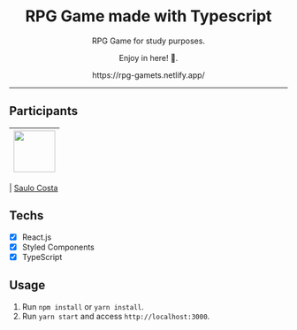 <h1 align="center">
RPG Game made with Typescript
</h1>

<p align="center">RPG Game for study purposes.</p>
<p align="center">Enjoy in here! 💙</a>.</p>
<p align="center">https://rpg-gamets.netlify.app/</p>

<hr>

## Participants

| [<img src="https://avatars.githubusercontent.com/saulomlcosta" width="75px;"/>](https://github.com/saulomlcosta) |
| :------------------------------------------------------------------------------------------------------------------------: |


| [Saulo Costa](https://github.com/saulomlcosta)

## Techs

- [x] React.js
- [x] Styled Components
- [x] TypeScript

## Usage

1. Run `npm install` or `yarn install`.<br />
2. Run `yarn start` and access `http://localhost:3000`.<br />
